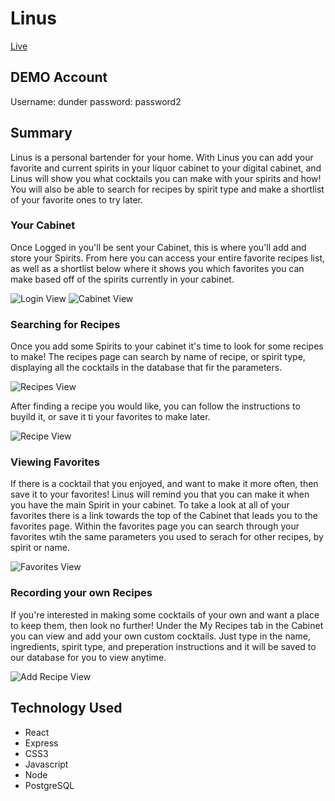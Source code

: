 # Linus

[Live](https://linus-ten.now.sh/)

## DEMO Account

Username: dunder
password: password2

## Summary

Linus is a personal bartender for your home. With Linus you can add your favorite and current spirits in your liquor cabinet to your digital cabinet, and Linus will show you what cocktails you can make with your spirits and how! You will also be able to search for recipes by spirit type and make a shortlist of your favorite ones to try later.

### Your Cabinet

Once Logged in you'll be sent your Cabinet, this is where you'll add and store your Spirits. From here you can access your entire favorite recipes list, as well as a shortlist below where it shows you which favorites you can make based off of the spirits currently in your cabinet.

![Login View](./READMEimg/Login-view.png)
![Cabinet View](./READMEimg/Cabinet-view.png)

### Searching for Recipes

Once you add some Spirits to your cabinet it's time to look for some recipes to make! The recipes page can search by name of recipe, or spirit type, displaying all the cocktails in the database that fir the parameters.

![Recipes View](./READMEimg/Recipes-view.png)

After finding a recipe you would like, you can follow the instructions to buyild it, or save it ti your favorites to make later.

![Recipe View](./READMEimg/Recipe-view.png)

### Viewing Favorites

If there is a cocktail that you enjoyed, and want to make it more often, then save it to your favorites! Linus will remind you that you can make it when you have the main Spirit in your cabinet. To take a look at all of your favorites there is a link towards the top of the Cabinet that leads you to the favorites page. Within the favorites page you can search through your favorites wtih the same parameters you used to serach for other recipes, by spirit or name.

![Favorites View](./READMEimg/Favorites-view.png)

### Recording your own Recipes

If you're interested in making some cocktails of your own and want a place to keep them, then look no further! Under the My Recipes tab in the Cabinet you can view and add your own custom cocktails. Just type in the name, ingredients, spirit type, and preperation instructions and it will be saved to our database for you to view anytime.

![Add Recipe View](./READMEimg/Add-recipe-view.png)

## Technology Used

- React
- Express
- CSS3
- Javascript
- Node
- PostgreSQL
